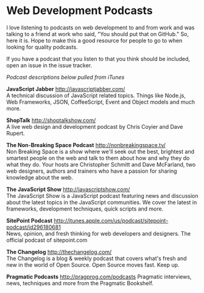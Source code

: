 # Web Development Podcasts

I love listening to podcasts on web development to and from work and was talking to a friend at work who said, "You should put that on GitHub."  So, here it is. Hope to make this a good resource for people to go to when looking for quality podcasts.

If you have a podcast that you listen to that you think should be included, open an issue in the issue tracker.

_Podcast descriptions below pulled from iTunes_  


**JavaScript Jabber** http://javascriptjabber.com/  
A technical discussion of JavaScript related topics. Things like Node.js, Web Frameworks, JSON, CoffeeScript, Event and Object models and much more.

**ShopTalk** http://shoptalkshow.com/  
A live web design and development podcast by Chris Coyier and Dave Rupert.

**The Non-Breaking Space Podcast** http://nonbreakingspace.tv/  
Non Breaking Space is a show where we'll seek out the best, brightest and smartest people on the web and talk to them about how and why they do what they do. Your hosts are Christopher Schmitt and Dave McFarland, two web designers, authors and trainers who have a passion for sharing knowledge about the web.

**The JavaScript Show**  http://javascriptshow.com/  
The JavaScript Show is a JavaScript podcast featuring news and discussion about the latest topics in the JavaScript communities. We cover the latest in frameworks, development techniques, quick scripts and more.

**SitePoint Podcast** http://itunes.apple.com/us/podcast/sitepoint-podcast/id296180681  
News, opinion, and fresh thinking for web developers and designers. The official podcast of sitepoint.com

**The Changelog** http://thechangelog.com/  
The Changelog is a blog & weekly podcast that covers what's fresh and new in the world of Open Source. Open Source moves fast. Keep up.

**Pragmatic Podcasts** http://pragprog.com/podcasts
Pragmatic interviews, news, techniques and more from the Pragmatic Bookshelf.

